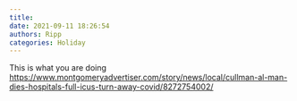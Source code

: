 ```yaml
---
title: 
date: 2021-09-11 18:26:54
authors: Ripp
categories: Holiday
---
```


 This is what you are doing
https://www.montgomeryadvertiser.com/story/news/local/cullman-al-man-dies-hospitals-full-icus-turn-away-covid/8272754002/